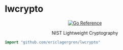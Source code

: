 # lwcrypto
<p align="center">
<a href="https://pkg.go.dev/github.com/ericlagergren/lwcrypto"><img src="https://pkg.go.dev/badge/github.com/ericlagergren/lwcrypto.svg" alt="Go Reference"></a>
</p>

<p align="center">NIST Lightweight Cryptography</p>

```go
import "github.com/ericlagergren/lwcrypto"
```
